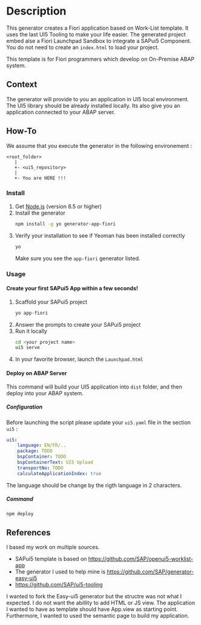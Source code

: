 # Description
This generator creates a Fiori application based on Work-List template. It uses the last UI5 Tooling to make your life easier. The generated project embed alse a Fiori Launchpad Sandbox to integrate a SAPui5 Component. You do not need to create an `index.html` to load your project.

This template is for Fiori programmers which develop on On-Premise ABAP system.

## Context
The generator will provide to you an application in UI5 local environment. The UI5 library should be already installed locally. Its also give you an application connected to your ABAP server.

## How-To
We assume that you execute the generator in the following environement :
```
<root_folder>
   |
   +- <ui5_repository>
   |
   +- You are HERE !!!
```
### Install
1. Get [Node.js](https://nodejs.org/en/download/) (version 8.5 or higher)
2. Install the generator
    ```sh
    npm install -g yo generator-app-fiori
    ```
3. Verify your installation to see if Yeoman has been installed correctly
    ```sh
    yo
    ```
	Make sure you see the `app-fiori` generator listed.
### Usage
#### Create your first SAPui5 App within a few seconds!

1. Scaffold your SAPui5 project
    ```sh
    yo app-fiori
    ```
2. Answer the prompts to create your SAPui5 project
3. Run it locally
    ```sh
    cd <your project name>
    ui5 serve
    ```
4. In your favorite browser, launch the `Launchpad.html`

#### Deploy on ABAP Server
This command will build your UI5 application into `dist` folder, and then deploy into your ABAP system.
##### Configuration
Before launching the script please update your `ui5.yaml` file in the section `ui5` :
```yaml
ui5:
    language: EN/FR/..
    package: TODO
    bspContainer: TODO
    bspContainerText: UI5 Upload
    transportNo: TODO
    calculateApplicationIndex: true
```
The language should be change by the rigth language in 2 characters.
##### Command

 ```sh
npm deploy
```



## References
I based my work on multiple sources. 
- SAPui5 template is based on https://github.com/SAP/openui5-worklist-app
- The generator I used to help mine is https://github.com/SAP/generator-easy-ui5
- https://github.com/SAP/ui5-tooling

I wanted to fork the Easy-ui5 generator but the structre was not what I expected. I do not want the abillity to add HTML or JS view. The application I wanted to have as template should have App.view as starting point. Furthermore, I wanted to used the semantic page to build my application.